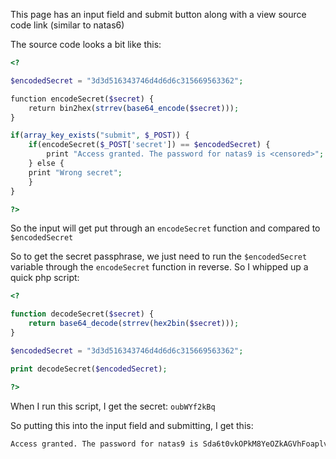 This page has an input field and submit button along with a view source code link (similar to natas6)

The source code looks a bit like this:
```php
<?      

$encodedSecret = "3d3d516343746d4d6d6c315669563362";      

function encodeSecret($secret) {       
	return bin2hex(strrev(base64_encode($secret)));   
}      

if(array_key_exists("submit", $_POST)) {       
	if(encodeSecret($_POST['secret']) == $encodedSecret) {       
		print "Access granted. The password for natas9 is <censored>";       
	} else {       
	print "Wrong secret";       
	}   
}

?>
```

So the input will get put through an `encodeSecret` function and compared to `$encodedSecret`

So to get the secret passphrase, we just need to run the `$encodedSecret` variable through the `encodeSecret` function in reverse. So I whipped up a quick php script:
```php
<?

function decodeSecret($secret) {
	return base64_decode(strrev(hex2bin($secret)));
}

$encodedSecret = "3d3d516343746d4d6d6c315669563362";

print decodeSecret($encodedSecret);

?>
```

When I run this script, I get the secret: `oubWYf2kBq`

So putting this into the input field and submitting, I get this:
```html
Access granted. The password for natas9 is Sda6t0vkOPkM8YeOZkAGVhFoaplvlJFd
```
